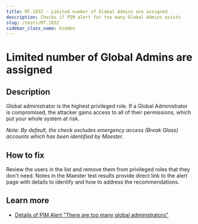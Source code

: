 ```yaml
---
title: MT.1032 - Limited number of Global Admins are assigned
description: Checks if PIM alert for too many Global Admins exists
slug: /tests/MT.1032
sidebar_class_name: hidden
---
```


# Limited number of Global Admins are assigned

## Description

Global administrator is the highest privileged role. If a Global Administrator is compromised, the attacker gains access to all of their permissions, which put your whole system at risk.

_Note: By default, the check excludes emergency access (Break Glass) accounts which has been identified by Maester._

## How to fix

Review the users in the list and remove them from privileged roles that they don't need.
Notes in the Maester test results provide direct link to the alert page with details to identify and how to address the recommendations.

## Learn more

- [Details of PIM Alert "There are too many global administrators"](https://learn.microsoft.com/en-us/entra/id-governance/privileged-identity-management/pim-how-to-configure-security-alerts#there-are-too-many-global-administrators)
